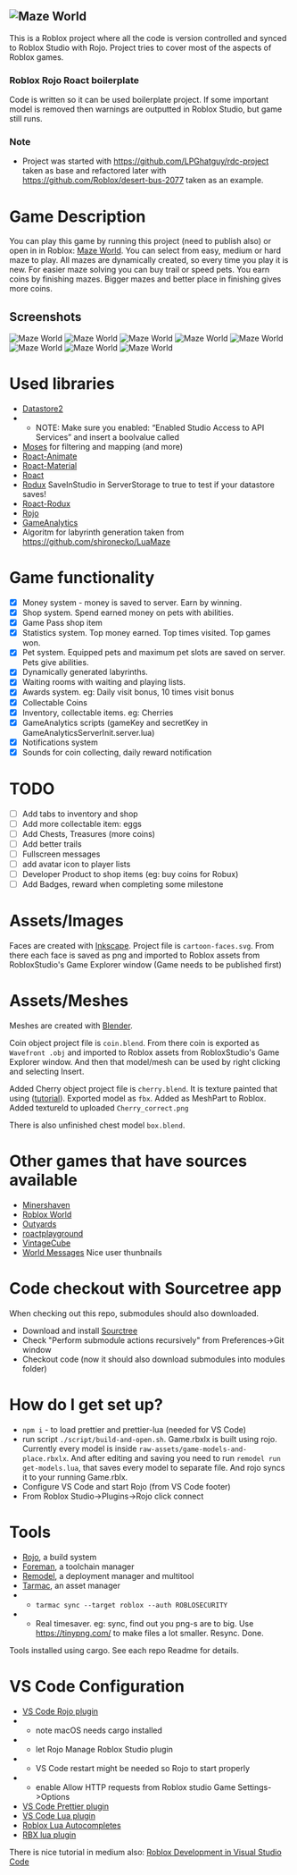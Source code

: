 ## ![Maze World](https://github.com/MayGo/maze-world/raw/master/raw-assets/brand/logo.png 'Maze World')

This is a Roblox project where all the code is version controlled and synced to Roblox Studio with Rojo.
Project tries to cover most of the aspects of Roblox games.

### Roblox Rojo Roact boilerplate

Code is written so it can be used boilerplate project. If some important model is removed then warnings are outputted in Roblox Studio, but game still runs.

### Note

-   Project was started with https://github.com/LPGhatguy/rdc-project taken as base and refactored later with https://github.com/Roblox/desert-bus-2077 taken as an example.

# Game Description

You can play this game by running this project (need to publish also) or open in in Roblox: [Maze World](https://www.roblox.com/games/3376915546/Maze-World-Dynamic).
You can select from easy, medium or hard maze to play. All mazes are dynamically created, so every time you play it is new. For easier maze solving you can buy trail or speed pets. You earn coins by finishing mazes. Bigger mazes and better place in finishing gives more coins.

## Screenshots

![Maze World](https://github.com/MayGo/maze-world/raw/master/screenshots/maze-world-1.png 'Maze World')
![Maze World](https://github.com/MayGo/maze-world/raw/master/screenshots/maze-world-2.png 'Maze World')
![Maze World](https://github.com/MayGo/maze-world/raw/master/screenshots/maze-world-3.png 'Maze World')
![Maze World](https://github.com/MayGo/maze-world/raw/master/screenshots/maze-world-4.png 'Maze World')
![Maze World](https://github.com/MayGo/maze-world/raw/master/screenshots/maze-world-5.png 'Maze World')
![Maze World](https://github.com/MayGo/maze-world/raw/master/screenshots/maze-world-6.png 'Maze World')
![Maze World](https://github.com/MayGo/maze-world/raw/master/screenshots/maze-world-7.png 'Maze World')
![Maze World](https://github.com/MayGo/maze-world/raw/master/screenshots/maze-world-8.png 'Maze World')

# Used libraries

-   [Datastore2](https://github.com/Kampfkarren/Roblox/)
-   -   NOTE: Make sure you enabled: “Enabled Studio Access to API Services” and insert a boolvalue called
-   [Moses](https://github.com/Yonaba/Moses/blob/master/doc/tutorial.md) for filtering and mapping (and more)
-   [Roact-Animate](https://github.com/AmaranthineCodices/roact-animate)
-   [Roact-Material](https://github.com/MayGo/roact-material)
-   [Roact](https://github.com/Roblox/roact)
-   [Rodux](https://github.com/Roblox/rodux)
    SaveInStudio in ServerStorage to true to test if your datastore saves!
-   [Roact-Rodux](https://github.com/Roblox/roact-rodux.git)
-   [Rojo](https://github.com/rojo-rbx/rojo)
-   [GameAnalytics](https://gameanalytics.com/docs/item/roblox-sdk)
-   Algoritm for labyrinth generation taken from https://github.com/shironecko/LuaMaze

# Game functionality

-   [x] Money system - money is saved to server. Earn by winning.
-   [x] Shop system. Spend earned money on pets with abilities.
-   [x] Game Pass shop item
-   [x] Statistics system. Top money earned. Top times visited. Top games won.
-   [x] Pet system. Equipped pets and maximum pet slots are saved on server. Pets give abilities.
-   [x] Dynamically generated labyrinths.
-   [x] Waiting rooms with waiting and playing lists.
-   [x] Awards system. eg: Daily visit bonus, 10 times visit bonus
-   [x] Collectable Coins
-   [x] Inventory, collectable items. eg: Cherries
-   [x] GameAnalytics scripts (gameKey and secretKey in GameAnalyticsServerInit.server.lua)
-   [x] Notifications system
-   [x] Sounds for coin collecting, daily reward notification

# TODO

-   [ ] Add tabs to inventory and shop
-   [ ] Add more collectable item: eggs
-   [ ] Add Chests, Treasures (more coins)
-   [ ] Add better trails
-   [ ] Fullscreen messages
-   [ ] add avatar icon to player lists
-   [ ] Developer Product to shop items (eg: buy coins for Robux)
-   [ ] Add Badges, reward when completing some milestone

# Assets/Images

Faces are created with [Inkscape](https://inkscape.org/). Project file is `cartoon-faces.svg`.
From there each face is saved as png and imported to Roblox assets from RobloxStudio's Game Explorer window (Game needs to be published first)

# Assets/Meshes

Meshes are created with [Blender](https://www.blender.org/).

Coin object project file is `coin.blend`. From there coin is exported as `Wavefront .obj` and imported to Roblox assets from RobloxStudio's Game Explorer window. And then that model/mesh can be used by right clicking and selecting Insert.

Added Cherry object project file is `cherry.blend`. It is texture painted that using ([tutorial](https://www.youtube.com/watch?v=lmbAs9jE1vI)). Exported model as `fbx`. Added as MeshPart to Roblox. Added textureId to uploaded `Cherry_correct.png`

There is also unfinished chest model `box.blend`.

# Other games that have sources available

-   [Minershaven](https://github.com/berezaa/minershaven)
-   [Roblox World](https://github.com/gtraines/roblox-world)
-   [Outyards](https://github.com/Nimblz/outyards)
-   [roactplayground](https://github.com/Nimblz/roactplayground)
-   [VintageCube](https://github.com/VintageCube/VintageCube)
-   [World Messages](https://github.com/two-moons/world-messages/blob/master/src/Components/Thumbnail.lua) Nice user thunbnails

# Code checkout with Sourcetree app

When checking out this repo, submodules should also downloaded.

-   Download and install [Sourctree](https://www.sourcetreeapp.com/)
-   Check "Perform submodule actions recursively" from Preferences->Git window
-   Checkout code (now it should also download submodules into modules folder)

# How do I get set up?

-   `npm i` - to load prettier and prettier-lua (needed for VS Code)
-   run script `./script/build-and-open.sh`. Game.rbxlx is built using rojo. Currently every model is inside `raw-assets/game-models-and-place.rbxlx`. And after editing and saving you need to run `remodel run get-models.lua`, that saves every model to separate file. And rojo syncs it to your running Game.rblx.
-   Configure VS Code and start Rojo (from VS Code footer)
-   From Roblox Studio->Plugins->Rojo click connect

# Tools

-   [Rojo](https://github.com/Roblox/rojo), a build system
-   [Foreman](https://github.com/Roblox/foreman), a toolchain manager
-   [Remodel](https://github.com/Roblox/remodel), a deployment manager and multitool
-   [Tarmac](https://github.com/Roblox/tarmac), an asset manager
-   -   `tarmac sync --target roblox --auth ROBLOSECURITY`
-   -   Real timesaver. eg: sync, find out you png-s are to big. Use https://tinypng.com/ to make files a lot smaller. Resync. Done.

Tools installed using cargo. See each repo Readme for details.

# VS Code Configuration

-   [VS Code Rojo plugin](https://marketplace.visualstudio.com/items?itemName=evaera.vscode-rojo)
-   -   note macOS needs cargo installed
-   -   let Rojo Manage Roblox Studio plugin
-   -   VS Code restart might be needed so Rojo to start properly
-   -   enable Allow HTTP requests from Roblox studio Game Settings->Options
-   [VS Code Prettier plugin](https://marketplace.visualstudio.com/items?itemName=esbenp.prettier-vscode)
-   [VS Code Lua plugin](https://marketplace.visualstudio.com/items?itemName=sumneko.lua)
-   [Roblox Lua Autocompletes](https://marketplace.visualstudio.com/items?itemName=Kampfkarren.roblox-lua-autofills)
-   [RBX lua plugin](https://marketplace.visualstudio.com/items?itemName=AmaranthineCodices.vscode-rbxlua)

There is nice tutorial in medium also: [Roblox Development in Visual Studio Code](https://medium.com/@OverHash/roblox-development-in-visual-studio-code-b3010c3d0181)

